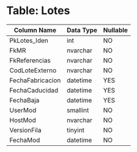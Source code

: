 # Table: Lotes

| Column Name | Data Type | Nullable |
|-------------|-----------|----------|
| PkLotes_Iden | int | NO |
| FkMR | nvarchar | NO |
| FkReferencias | nvarchar | NO |
| CodLoteExterno | nvarchar | NO |
| FechaFabricacion | datetime | YES |
| FechaCaducidad | datetime | YES |
| FechaBaja | datetime | YES |
| UserMod | smallint | NO |
| HostMod | nvarchar | NO |
| VersionFila | tinyint | NO |
| FechaMod | datetime | NO |
